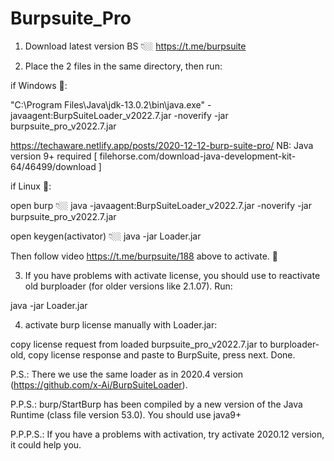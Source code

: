 # Burpsuite_Pro

1. Download latest version BS
                       👇🏼
https://t.me/burpsuite


2. Place the 2 files in the same directory, then run:

if Windows 💠:

"C:\Program Files\Java\jdk-13.0.2\bin\java.exe" -javaagent:BurpSuiteLoader_v2022.7.jar -noverify -jar burpsuite_pro_v2022.7.jar

https://techaware.netlify.app/posts/2020-12-12-burp-suite-pro/
NB: Java version 9+ required [ filehorse.com/download-java-development-kit-64/46499/download ]

if Linux 🐧:

open burp
           👇🏼
java -javaagent:BurpSuiteLoader_v2022.7.jar -noverify -jar burpsuite_pro_v2022.7.jar

open keygen(activator) 
                   👇🏼
java -jar Loader.jar

Then follow video https://t.me/burpsuite/188 above to activate. 🏅

3. If you have problems with activate license, you should use to reactivate old burploader (for older versions like 2.1.07). Run:

java -jar Loader.jar

4. activate burp license manually with Loader.jar:

copy license request from loaded burpsuite_pro_v2022.7.jar to burploader-old, copy license response and paste to BurpSuite, press next. Done.

P.S.: There we use the same loader as in 2020.4 version (https://github.com/x-Ai/BurpSuiteLoader).

P.P.S.: burp/StartBurp has been compiled by a new version of the Java Runtime (class file version 53.0).
You should use java9+

P.P.P.S.: If you have a problems with activation, try activate 2020.12 version, it could help you.
